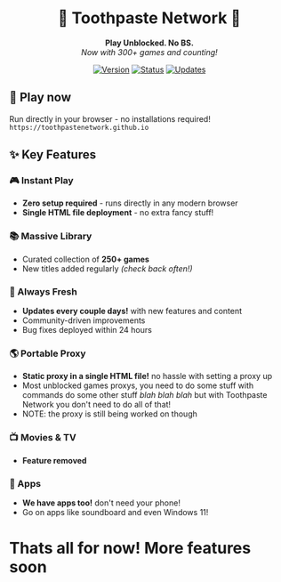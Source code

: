 <div align="center">

# 🦷 Toothpaste Network 🦷

**Play Unblocked. No BS.**  
*Now with 300+ games and counting!*

[![Version](https://img.shields.io/badge/version-2.7-blue.svg)](https://toothpastenetwork.github.io)
[![Status](https://img.shields.io/badge/status-active-brightgreen.svg)](https://toothpastenetwork.github.io)
[![Updates](https://img.shields.io/badge/updates-frequent-orange.svg)](https://toothpastenetwork.github.io)

</div>

## 🚀 Play now

Run directly in your browser - no installations required!  
`https://toothpastenetwork.github.io`

## ✨ Key Features

### 🎮 Instant Play
- **Zero setup required** - runs directly in any modern browser
- **Single HTML file deployment** - no extra fancy stuff!

### 📚 Massive Library
- Curated collection of **250+ games**
- New titles added regularly *(check back often!)*

### 🔄 Always Fresh
- **Updates every couple days!** with new features and content
- Community-driven improvements
- Bug fixes deployed within 24 hours

### 🌎 Portable Proxy
- **Static proxy in a single HTML file!** no hassle with setting a proxy up
- Most unblocked games proxys, you need to do some stuff with commands do some other stuff *blah blah blah* but with Toothpaste Network you don't need to do all of that!
- NOTE: the proxy is still being worked on though

### 📺 Movies & TV
- **Feature removed** 

### 📱 Apps 
- **We have apps too!** don't need your phone!
- Go on apps like soundboard and even Windows 11!

# Thats all for now! More features soon
